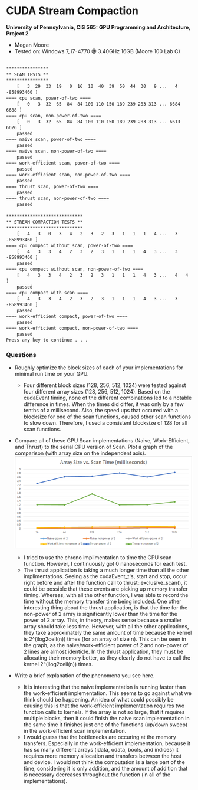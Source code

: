 CUDA Stream Compaction
======================

**University of Pennsylvania, CIS 565: GPU Programming and Architecture, Project 2**

* Megan Moore
* Tested on: Windows 7, i7-4770 @ 3.40GHz 16GB (Moore 100 Lab C)

```

****************
** SCAN TESTS **
****************
    [   3  29  33  19   0  16  10  40  39  50  44  30   9 ...   4 -858993460 ]
==== cpu scan, power-of-two ====
    [   0   3  32  65  84  84 100 110 150 189 239 283 313 ... 6684 6688 ]
==== cpu scan, non-power-of-two ====
    [   0   3  32  65  84  84 100 110 150 189 239 283 313 ... 6613 6626 ]
    passed
==== naive scan, power-of-two ====
    passed
==== naive scan, non-power-of-two ====
    passed
==== work-efficient scan, power-of-two ====
    passed
==== work-efficient scan, non-power-of-two ====
    passed
==== thrust scan, power-of-two ====
    passed
==== thrust scan, non-power-of-two ====
    passed

*****************************
** STREAM COMPACTION TESTS **
*****************************
    [   4   3   0   3   4   2   3   2   3   1   1   1   4 ...   3 -858993460 ]
==== cpu compact without scan, power-of-two ====
    [   4   3   3   4   2   3   2   3   1   1   1   4   3 ...   3 -858993460 ]
    passed
==== cpu compact without scan, non-power-of-two ====
    [   4   3   3   4   2   3   2   3   1   1   1   4   3 ...   4   4 ]
    passed
==== cpu compact with scan ====
    [   4   3   3   4   2   3   2   3   1   1   1   4   3 ...   3 -858993460 ]
    passed
==== work-efficient compact, power-of-two ====
    passed
==== work-efficient compact, non-power-of-two ====
    passed
Press any key to continue . . .

```


### Questions

* Roughly optimize the block sizes of each of your implementations for minimal
  run time on your GPU.

  * Four different block sizes (128, 256, 512, 1024) were tested against four different array sizes (128, 256, 512, 1024).  Based on the cudaEvent timing, none of the different combinations led to a notable difference in times.  When the times did differ, it was only by a few tenths of a millisecond.  Also, the speed ups that occured with a blocksize for one of the scan functions, caused other scan functions to slow down.  Therefore, I used a consistent blocksize of 128 for all scan functions.  

* Compare all of these GPU Scan implementations (Naive, Work-Efficient, and
  Thrust) to the serial CPU version of Scan. Plot a graph of the comparison
  (with array size on the independent axis).
 ![](images/Graph.png "Array size analysis")
  * I tried to use the chrono implimentation to time the CPU scan function.  However, I continuously got 0 nanoseconds for each test.
  * The thrust application is taking a much longer time than all the other implimentations.  Seeing as the cudaEvent_t's, start and stop, occur right before and after the function call to thrust::exclusive_scan(), it could be possible that these events are picking up memory transfer timing.  Whereas, with all the other function, I was able to record the time without the memory transfer time being included.  One other interesting thing about the thrust application, is that the time for the non-power of 2 array is significantly lower than the time for the power of 2 array.  This, in theory, makes sense because a smaller array should take less time.  However, with all the other applications, they take approximately the same amount of time because the kernel is 2^(ilog2ceil(n)) times (for an array of size n).  This can be seen in the graph, as the naive/work-efficient power of 2 and non-power of 2 lines are almost identicle.  In the thrust application, they must be allocating their memory better, as they clearly do not have to call the kernel 2^(ilog2ceil(n)) times.  

* Write a brief explanation of the phenomena you see here.
  * It is interesting that the naive implementation is running faster than the work-efficient implementation.  This seems to go against what we think should be happening.  An idea of what could possibly be causing this is that the work-efficient implementation requires two function calls to kernels.  If the array is not so large, that it requires multiple blocks, then it could finish the naive scan implementation in the same time it finishes just one of the functions (up/down sweep) in the work-efficient scan implementation.  
  * I would guess that the bottlenecks are occuring at the memory transfers.  Especially in the work-efficient implementation, because it has so many different arrays (idata, odata, bools, and indices) it requires more memory allocation and transfers between the host and device.  I would not think the computation is a large part of the time, considering it is only addition, and the amount of addition that is necessary decreases throughout the function (in all of the implementations).  


